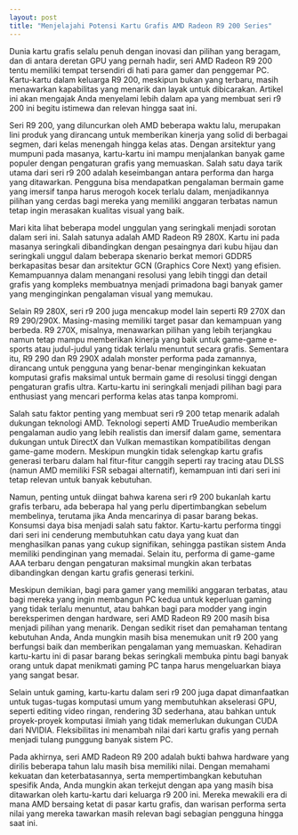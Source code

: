 ```yaml
---
layout: post
title: "Menjelajahi Potensi Kartu Grafis AMD Radeon R9 200 Series"
---
```


Dunia kartu grafis selalu penuh dengan inovasi dan pilihan yang beragam, dan di antara deretan GPU yang pernah hadir, seri AMD Radeon R9 200 tentu memiliki tempat tersendiri di hati para gamer dan penggemar PC. Kartu-kartu dalam keluarga R9 200, meskipun bukan yang terbaru, masih menawarkan kapabilitas yang menarik dan layak untuk dibicarakan. Artikel ini akan mengajak Anda menyelami lebih dalam apa yang membuat seri r9 200 ini begitu istimewa dan relevan hingga saat ini.

Seri R9 200, yang diluncurkan oleh AMD beberapa waktu lalu, merupakan lini produk yang dirancang untuk memberikan kinerja yang solid di berbagai segmen, dari kelas menengah hingga kelas atas. Dengan arsitektur yang mumpuni pada masanya, kartu-kartu ini mampu menjalankan banyak game populer dengan pengaturan grafis yang memuaskan. Salah satu daya tarik utama dari seri r9 200 adalah keseimbangan antara performa dan harga yang ditawarkan. Pengguna bisa mendapatkan pengalaman bermain game yang imersif tanpa harus merogoh kocek terlalu dalam, menjadikannya pilihan yang cerdas bagi mereka yang memiliki anggaran terbatas namun tetap ingin merasakan kualitas visual yang baik.

Mari kita lihat beberapa model unggulan yang seringkali menjadi sorotan dalam seri ini. Salah satunya adalah AMD Radeon R9 280X. Kartu ini pada masanya seringkali dibandingkan dengan pesaingnya dari kubu hijau dan seringkali unggul dalam beberapa skenario berkat memori GDDR5 berkapasitas besar dan arsitektur GCN (Graphics Core Next) yang efisien. Kemampuannya dalam menangani resolusi yang lebih tinggi dan detail grafis yang kompleks membuatnya menjadi primadona bagi banyak gamer yang menginginkan pengalaman visual yang memukau.

Selain R9 280X, seri r9 200 juga mencakup model lain seperti R9 270X dan R9 290/290X. Masing-masing memiliki target pasar dan kemampuan yang berbeda. R9 270X, misalnya, menawarkan pilihan yang lebih terjangkau namun tetap mampu memberikan kinerja yang baik untuk game-game e-sports atau judul-judul yang tidak terlalu menuntut secara grafis. Sementara itu, R9 290 dan R9 290X adalah monster performa pada zamannya, dirancang untuk pengguna yang benar-benar menginginkan kekuatan komputasi grafis maksimal untuk bermain game di resolusi tinggi dengan pengaturan grafis ultra. Kartu-kartu ini seringkali menjadi pilihan bagi para enthusiast yang mencari performa kelas atas tanpa kompromi.

Salah satu faktor penting yang membuat seri r9 200 tetap menarik adalah dukungan teknologi AMD. Teknologi seperti AMD TrueAudio memberikan pengalaman audio yang lebih realistis dan imersif dalam game, sementara dukungan untuk DirectX dan Vulkan memastikan kompatibilitas dengan game-game modern. Meskipun mungkin tidak selengkap kartu grafis generasi terbaru dalam hal fitur-fitur canggih seperti ray tracing atau DLSS (namun AMD memiliki FSR sebagai alternatif), kemampuan inti dari seri ini tetap relevan untuk banyak kebutuhan.

Namun, penting untuk diingat bahwa karena seri r9 200 bukanlah kartu grafis terbaru, ada beberapa hal yang perlu dipertimbangkan sebelum membelinya, terutama jika Anda mencarinya di pasar barang bekas. Konsumsi daya bisa menjadi salah satu faktor. Kartu-kartu performa tinggi dari seri ini cenderung membutuhkan catu daya yang kuat dan menghasilkan panas yang cukup signifikan, sehingga pastikan sistem Anda memiliki pendinginan yang memadai. Selain itu, performa di game-game AAA terbaru dengan pengaturan maksimal mungkin akan terbatas dibandingkan dengan kartu grafis generasi terkini.

Meskipun demikian, bagi para gamer yang memiliki anggaran terbatas, atau bagi mereka yang ingin membangun PC kedua untuk keperluan gaming yang tidak terlalu menuntut, atau bahkan bagi para modder yang ingin bereksperimen dengan hardware, seri AMD Radeon R9 200 masih bisa menjadi pilihan yang menarik. Dengan sedikit riset dan pemahaman tentang kebutuhan Anda, Anda mungkin masih bisa menemukan unit r9 200 yang berfungsi baik dan memberikan pengalaman yang memuaskan. Kehadiran kartu-kartu ini di pasar barang bekas seringkali membuka pintu bagi banyak orang untuk dapat menikmati gaming PC tanpa harus mengeluarkan biaya yang sangat besar.

Selain untuk gaming, kartu-kartu dalam seri r9 200 juga dapat dimanfaatkan untuk tugas-tugas komputasi umum yang membutuhkan akselerasi GPU, seperti editing video ringan, rendering 3D sederhana, atau bahkan untuk proyek-proyek komputasi ilmiah yang tidak memerlukan dukungan CUDA dari NVIDIA. Fleksibilitas ini menambah nilai dari kartu grafis yang pernah menjadi tulang punggung banyak sistem PC.

Pada akhirnya, seri AMD Radeon R9 200 adalah bukti bahwa hardware yang dirilis beberapa tahun lalu masih bisa memiliki nilai. Dengan memahami kekuatan dan keterbatasannya, serta mempertimbangkan kebutuhan spesifik Anda, Anda mungkin akan terkejut dengan apa yang masih bisa ditawarkan oleh kartu-kartu dari keluarga r9 200 ini. Mereka mewakili era di mana AMD bersaing ketat di pasar kartu grafis, dan warisan performa serta nilai yang mereka tawarkan masih relevan bagi sebagian pengguna hingga saat ini.
